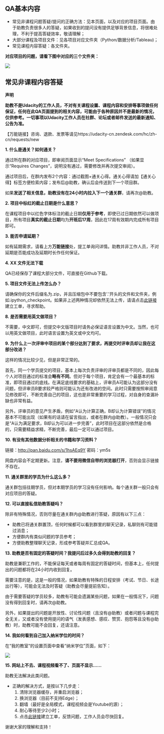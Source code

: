 ## QA基本内容

- 常见非课程问题答疑/提问的正确方法：见本页面，以及对应的项目页面。由于助教负责很多人的答疑，如果收到的提问没有提供足够背景信息，将很难处理，不利于提高答疑效率，敬请理解；
- 大部分课程及项目文件：见各项目对应文件夹（Python/数据分析/Tableau)；
- 常见课程内容答疑：各文件夹。

**对应项目的问题，请看下图中对应的三个文件夹：**

![](https://i.imgur.com/XUzllmX.png)

## 常见非课程内容答疑

**声明**

**助教不是Udacity的工作人员，不对有关课程设置、课程内容和安排等事项做任何保证，任何在此QA页面提到的相关内容，可能由于各种原因并不是最新的情况，仅供参考。一切事项以Udacity工作人员在社群、论坛或者邮件发送的最新通知、公告为准。**

【万能链接】咨询、退款、发票等请见https://udacity-cn.zendesk.com/hc/zh-cn/requests/new

**1. 什么是通关？如何通关？**

通过所在群的对应项目，即审阅页面显示“Meet Specifications” （如果显示“Requires Changes”，说明没有通过，需要修改并再次提交审阅）。

通过项目后，在群内发布2个内容：通过截图+通关心得。通关心得请加【通关心得】标签方便检索内容；发布后@助教，确认后会传送到下一个项目群。

如果**发送了相关信息，助教没有在24小时内拉入下一个通关群**，请再次@助教。

**2. 项目中标红的截止日期是什么意思？**

在课程项目中以红色字体标注的截止日期**仅用于参考**，即使已过日期依然可以做项目，所有项目**真实的截止日期**均为**开班后17周**，因此在17周有效期内完成所有项目即可。


**3. 能否申请延期？**

如有延期需求，请看上方**万能链接**处，提工单询问详情。助教并非工作人员，不对延期是否能成功及延期时长作任何保证。

**4. XX 文件无法下载**

QA已经保存了课程大部分文件，可直接在Github下载。

**5. 项目文件无法上传怎么办？**

请确保你的文件后缀名为.zip，并且压缩包中不要包含'.'开头的文件和文件夹，例如.ipython_checkpoint。如果非上述两种情况却依然无法上传，请请点击[此链接](https://udacity-cn.zendesk.com/hc/zh-cn/requests/new)建立工单，寻求帮助。

**8. 是否需要用英文做项目？**

不需要，中文即可，但提交中文版项目时请务必保证语言设置为中文。当然，也可以用英文做项目，此时语言设置为英文或中文均可。

**9. 为什么上一次评审中项目的某个部分达到了要求，再提交时评审员却让我在这部分改进？**

这样的情况比较少见，但是非常正常的。

首先，同一个学员提交的项目，基本上每次负责评审的评审员都是不同的，因此每个人对项目通过的标准会**略有不同**。但对于每个项目，肯定会有一个最基本的标准，即项目通过的底线。在满足底线要求的基础上，评审员A可能认为这部分没有问题，但评审员B要求较严格则可能认为还有改进的空间。此时只需要按照审阅意见修改即可，不断完善自己的项目，这也是非常重要的学习过程，对自身的查漏补缺也非常有益。

另外，评审员的意见产生矛盾，例如“A认为计算正确，B却认为计算错误”的情况基本不可能出现（如果有的话请在留言指出，或者在群内@助教）。一般情况只会是“A认为满足要求，B却认为可以进一步完善”，此时项目在这部分依然是合格的，只需要精益求精，不断完善，最后一定可以通过项目。 

**10. 有没有其他数据分析相关的书籍和学习资料？**

链接：http://pan.baidu.com/s/1hsAEq9Y 密码：ym5s

网盘内容会不定期更新。注意，**请不要用微信自带的浏览器打开**，否则会显示链接不存在。

**11. 通关群里的学员为什么这么多？**

通关群包括往期学员，但对本期学员的学习没有任何影响。每个通关群一般只会有对应项目的答疑。

**12. 可以直接私信助教答疑吗？**

除非有特殊情况，否则尽量在通关群内@助教进行答疑，原因有以下三点：

- 助教已将通关群置顶，任何时候都可以看到群里的聊天记录，私聊则有可能错过消息；
- 方便群内有类似问题的学员参考；
- 方便助教整理聊天记录，形成参考答疑并汇总成QA。


**13. 助教是否有固定的答疑时间？我提问后过多久会得到助教的回复？**

助教是兼职工作的，不能保证每天或者每周有固定的答疑时间，但基本上，任何提出的问题都将在24小时内收到回复。

需要注意的是，这是一般的情况，如果助教有特殊的日程安排（考试、节日、长途出行等），可能会无法及时答疑（助教会尽量提前告知）。

由于需要答疑的学员较多，助教有可能会遗漏某些问题，如果在一般情况下，问题没有得到回复时，请再次@助教。

另外，如果提出的问题是开放性、讨论性问题（且没有@助教）或者问题与课程完全无关，又或者没有使用提问的语气（发表感想、感叹、赞赏、抱怨等且没有@助教）时，助教可能不会回复，还请注意。

**14. 我如何看到自己加入纳米学位的时间？**

在“我的教室“的设置页面中查看“纳米学位”页面，如下：

![](https://i.imgur.com/yS2sMtE.png)


**15. 网站上不去、课程视频看不了、页面不显示……**

助教无法解决此类问题。

- 正确的解决方式，是按以下几步走：
    1. 清除浏览器缓存，并重启浏览器；
	1. 换浏览器（目前不支持Edge）；
	2. 翻墙（最好是全局模式，课程视频会是Youtube的源）；
	3. 耐心等待至少2小时；
	4. 点击[此链接](https://udacity-cn.zendesk.com/hc/zh-cn/requests/new)建立工单，反馈问题，工作人员会尽快回复。

谢谢大家的理解和支持！

